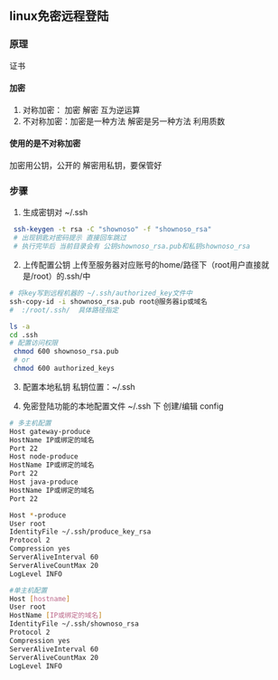 ## linux免密远程登陆

### 原理
证书
#### 加密
1. 对称加密： 加密 解密 互为逆运算
2. 不对称加密：加密是一种方法 解密是另一种方法  利用质数

#### 使用的是不对称加密
加密用公钥，公开的
解密用私钥，要保管好



### 步骤

1. 生成密钥对 ~/.ssh
```bash
 ssh-keygen -t rsa -C "shownoso" -f "shownoso_rsa"
 # 出现钥匙对密码提示 直接回车跳过
 # 执行完毕后 当前目录会有 公钥shownoso_rsa.pub和私钥shownoso_rsa
```
2. 上传配置公钥
上传至服务器对应账号的home/路径下（root用户直接就是/root）的.ssh/中
```bash
# 将key写到远程机器的 ~/.ssh/authorized_key文件中
ssh-copy-id -i shownoso_rsa.pub root@服务器ip或域名
#  :/root/.ssh/  具体路径指定

ls -a 
cd .ssh
# 配置访问权限
 chmod 600 shownoso_rsa.pub
 # or
 chmod 600 authorized_keys
```
3. 配置本地私钥
私钥位置：~/.ssh

4. 免密登陆功能的本地配置文件
~/.ssh 下 创建/编辑 config
```bash
# 多主机配置
Host gateway-produce
HostName IP或绑定的域名
Port 22
Host node-produce
HostName IP或绑定的域名
Port 22
Host java-produce
HostName IP或绑定的域名
Port 22

Host *-produce
User root
IdentityFile ~/.ssh/produce_key_rsa
Protocol 2
Compression yes
ServerAliveInterval 60
ServerAliveCountMax 20
LogLevel INFO

#单主机配置
Host [hostname]
User root
HostName [IP或绑定的域名]
IdentityFile ~/.ssh/shownoso_rsa
Protocol 2
Compression yes
ServerAliveInterval 60
ServerAliveCountMax 20
LogLevel INFO

```